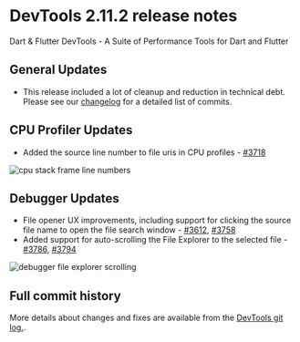 # DevTools 2.11.2 release notes

Dart & Flutter DevTools - A Suite of Performance Tools for Dart and Flutter

## General Updates
* This release included a lot of cleanup and reduction in technical debt. Please see our
[changelog](https://github.com/flutter/devtools/blob/master/CHANGELOG.md) for a detailed list of commits.

## CPU Profiler Updates
* Added the source line number to file uris in CPU profiles - [#3718](https://github.com/flutter/devtools/pull/3718)

![cpu stack frame line numbers]({{site.url}}/tools/devtools/release-notes/images-2.11.2/image1.png "cpu stack frame line numbers")

## Debugger Updates
* File opener UX improvements, including support for clicking the source file name to open the file search window - [#3612](https://github.com/flutter/devtools/pull/3612), [#3758](https://github.com/flutter/devtools/pull/3758)
* Added support for auto-scrolling the File Explorer to the selected file - [#3786](https://github.com/flutter/devtools/pull/3786), [#3794](https://github.com/flutter/devtools/pull/3794)

![debugger file explorer scrolling]({{site.url}}/tools/devtools/release-notes/images-2.11.2/image2.gif "debugger file explorer scrolling")

## Full commit history
More details about changes and fixes are available from the
[DevTools git log.](https://github.com/flutter/devtools/commits/master).
